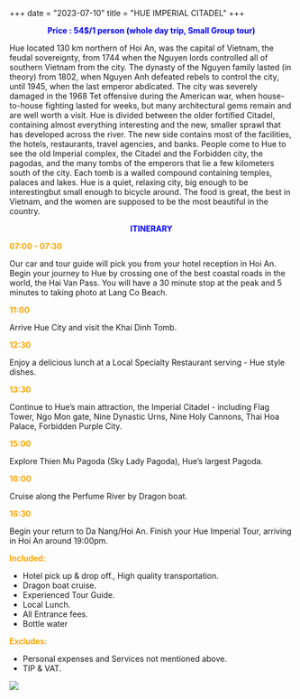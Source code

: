 +++
date = "2023-07-10"
title = "HUE IMPERIAL CITADEL"
+++

<p style="text-align: center; color: blue; font-weight: bold">Price : 54$/1 person (whole day trip, Small Group tour)</p>
<!--more-->

Hue located 130 km northern of Hoi An, was the capital of Vietnam, the feudal sovereignty, from 1744 when the Nguyen lords controlled all of southern Vietnam from the city. The dynasty of the Nguyen family
lasted (in theory) from 1802, when Nguyen Anh defeated rebels to control the city, until 1945, when the last emperor abdicated. The city was severely damaged in the 1968 Tet offensive during the American war, when house-to-house fighting lasted for weeks, but many architectural gems remain and are well worth a visit. Hue is divided between the older fortified Citadel, containing almost everything interesting and the
new, smaller sprawl that has developed across the river. The new side contains most of the facilities, the hotels, restaurants, travel agencies, and banks. People come to Hue to see the old Imperial complex, the Citadel and the Forbidden city, the pagodas, and the many tombs of the emperors that lie a few kilometers south of the city. Each tomb is a walled compound containing temples, palaces and lakes.
Hue is a quiet, relaxing city, big enough to be interestingbut small enough to bicycle around. The food is great, the best in Vietnam, and the women are supposed to be the most beautiful in the country. 

<p style="text-align: center; color: blue; font-weight: bold">ITINERARY</p>

<p style="color: orange; font-weight: bold">07:00 - 07:30</p> 

Our car and tour guide will pick you from your hotel reception in Hoi An. Begin your journey to Hue by crossing one of the best coastal roads in the world, the Hai Van Pass. You will have a 30 minute stop at the peak and 5 minutes to taking photo at Lang Co Beach.

<p style="color: orange; font-weight: bold">11:00</p> 

Arrive Hue City and visit the Khai Dinh Tomb.

<p style="color: orange; font-weight: bold">12:30</p> 

Enjoy a delicious lunch at a Local Specialty Restaurant serving - Hue style dishes.

<p style="color: orange; font-weight: bold">13:30</p> 

Continue to Hue’s main attraction, the Imperial Citadel - including Flag Tower, Ngo Mon gate, Nine Dynastic Urns, Nine Holy Cannons, Thai Hoa Palace, Forbidden Purple City.

<p style="color: orange; font-weight: bold">15:00</p> 

Explore Thien Mu Pagoda (Sky Lady Pagoda), Hue’s largest Pagoda.

<p style="color: orange; font-weight: bold">16:00</p> 

Cruise along the Perfume River by Dragon boat.

<p style="color: orange; font-weight: bold">16:30</p> 

Begin your return to Da Nang/Hoi An. Finish your Hue Imperial Tour, arriving in Hoi An around 19:00pm.

<p style="color: orange; font-weight: bold">Included:</p>

- Hotel pick up & drop off., High quality transportation.
- Dragon boat cruise.
- Experienced Tour Guide.
- Local Lunch.
- All Entrance fees.
- Bottle water

<p style="color: orange; font-weight: bold">Excludes:</p>

- Personal expenses and Services not mentioned above. 
- TIP & VAT.

![](/images/hue.jpg)